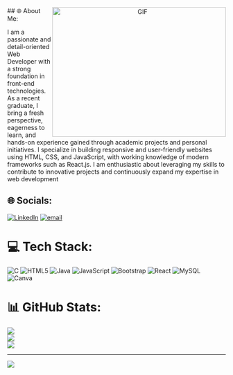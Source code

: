 <a target="_blank" align="center">
  <img align="right" top="500" height="300" width="400" alt="GIF" src="https://media.giphy.com/media/SWoSkN6DxTszqIKEqv/giphy.gif">
</a>
## 🌐 About Me:

I am a passionate and detail-oriented Web Developer with a strong foundation in front-end technologies. As a recent graduate, I bring a fresh perspective, eagerness to learn, and hands-on experience gained through academic projects and personal initiatives. I specialize in building responsive and user-friendly websites using HTML, CSS, and JavaScript, with working knowledge of modern frameworks such as React.js. I am enthusiastic about leveraging my skills to contribute to innovative projects and continuously expand my expertise in web development


## 🌐 Socials:
[![LinkedIn](https://img.shields.io/badge/LinkedIn-%230077B5.svg?logo=linkedin&logoColor=white)](https://linkedin.com/in/https://www.linkedin.com/in/harish-ravi-88509627a?utm_source=share&utm_campaign=share_via&utm_content=profile&utm_medium=android_app) [![email](https://img.shields.io/badge/Email-D14836?logo=gmail&logoColor=white)](mailto:harishravi1502@gmail.com) 

# 💻 Tech Stack:
![C](https://img.shields.io/badge/c-%2300599C.svg?style=for-the-badge&logo=c&logoColor=white) ![HTML5](https://img.shields.io/badge/html5-%23E34F26.svg?style=for-the-badge&logo=html5&logoColor=white) ![Java](https://img.shields.io/badge/java-%23ED8B00.svg?style=for-the-badge&logo=openjdk&logoColor=white) ![JavaScript](https://img.shields.io/badge/javascript-%23323330.svg?style=for-the-badge&logo=javascript&logoColor=%23F7DF1E) ![Bootstrap](https://img.shields.io/badge/bootstrap-%238511FA.svg?style=for-the-badge&logo=bootstrap&logoColor=white) ![React](https://img.shields.io/badge/react-%2320232a.svg?style=for-the-badge&logo=react&logoColor=%2361DAFB) ![MySQL](https://img.shields.io/badge/mysql-4479A1.svg?style=for-the-badge&logo=mysql&logoColor=white) ![Canva](https://img.shields.io/badge/Canva-%2300C4CC.svg?style=for-the-badge&logo=Canva&logoColor=white)
# 📊 GitHub Stats:
![](https://github-readme-stats.vercel.app/api?username=HARISHRAVI1502427&theme=holi&hide_border=false&include_all_commits=false&count_private=false)<br/>
![](https://nirzak-streak-stats.vercel.app/?user=HARISHRAVI1502427&theme=holi&hide_border=false)<br/>
![](https://github-readme-stats.vercel.app/api/top-langs/?username=HARISHRAVI1502427&theme=holi&hide_border=false&include_all_commits=false&count_private=false&layout=compact)

---
[![](https://visitcount.itsvg.in/api?id=HARISHRAVI1502427&icon=0&color=0)](https://visitcount.itsvg.in)

<!-- Proudly created with GPRM ( https://gprm.itsvg.in ) -->

